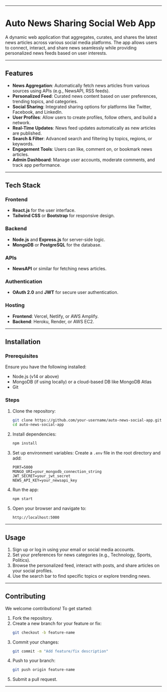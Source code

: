 
---

# Auto News Sharing Social Web App

A dynamic web application that aggregates, curates, and shares the latest news articles across various social media platforms. The app allows users to connect, interact, and share news seamlessly while providing personalized news feeds based on user interests.

---

## Features

- **News Aggregation**: Automatically fetch news articles from various sources using APIs (e.g., NewsAPI, RSS feeds).
- **Personalized Feed**: Curated news content based on user preferences, trending topics, and categories.
- **Social Sharing**: Integrated sharing options for platforms like Twitter, Facebook, and LinkedIn.
- **User Profiles**: Allow users to create profiles, follow others, and build a network.
- **Real-Time Updates**: News feed updates automatically as new articles are published.
- **Search & Filter**: Advanced search and filtering by topics, regions, or keywords.
- **Engagement Tools**: Users can like, comment on, or bookmark news articles.
- **Admin Dashboard**: Manage user accounts, moderate comments, and track app performance.

---

## Tech Stack

### Frontend
- **React.js** for the user interface.
- **Tailwind CSS** or **Bootstrap** for responsive design.

### Backend
- **Node.js** and **Express.js** for server-side logic.
- **MongoDB** or **PostgreSQL** for the database.

### APIs
- **NewsAPI** or similar for fetching news articles.

### Authentication
- **OAuth 2.0** and **JWT** for secure user authentication.

### Hosting
- **Frontend**: Vercel, Netlify, or AWS Amplify.
- **Backend**: Heroku, Render, or AWS EC2.

---

## Installation

### Prerequisites
Ensure you have the following installed:
- Node.js (v14 or above)
- MongoDB (if using locally) or a cloud-based DB like MongoDB Atlas
- Git

### Steps
1. Clone the repository:
   ```bash
   git clone https://github.com/your-username/auto-news-social-app.git
   cd auto-news-social-app
   ```

2. Install dependencies:
   ```bash
   npm install
   ```

3. Set up environment variables:
   Create a `.env` file in the root directory and add:
   ```env
   PORT=5000
   MONGO_URI=your_mongodb_connection_string
   JWT_SECRET=your_jwt_secret
   NEWS_API_KEY=your_newsapi_key
   ```

4. Run the app:
   ```bash
   npm start
   ```

5. Open your browser and navigate to:
   ```
   http://localhost:5000
   ```

---

## Usage

1. Sign up or log in using your email or social media accounts.
2. Set your preferences for news categories (e.g., Technology, Sports, Politics).
3. Browse the personalized feed, interact with posts, and share articles on your social profiles.
4. Use the search bar to find specific topics or explore trending news.

---

## Contributing

We welcome contributions! To get started:
1. Fork the repository.
2. Create a new branch for your feature or fix:
   ```bash
   git checkout -b feature-name
   ```
3. Commit your changes:
   ```bash
   git commit -m "Add feature/fix description"
   ```
4. Push to your branch:
   ```bash
   git push origin feature-name
   ```
5. Submit a pull request.

---

